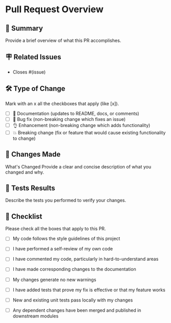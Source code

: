 # Pull Request Overview

## 📝 Summary
Provide a brief overview of what this PR accomplishes.

## 🪧 Related Issues
- Closes #(issue)

## 🛠️ Type of Change
Mark with an x all the checkboxes that apply (like [x]).

- [ ] 📝 Documentation (updates to README, docs, or comments)
- [ ] 🐛 Bug fix (non-breaking change which fixes an issue)
- [ ] 👌 Enhancement (non-breaking change which adds functionality)
- [ ] 💥 Breaking change (fix or feature that would cause existing functionality to change)

## 🔄 Changes Made
What's Changed
Provide a clear and concise description of what you changed and why.

## 🔧 Tests Results
Describe the tests you performed to verify your changes.

## 📜 Checklist
Please check all the boxes that apply to this PR.

- [ ] My code follows the style guidelines of this project
- [ ] I have performed a self-review of my own code
- [ ] I have commented my code, particularly in hard-to-understand areas
- [ ] I have made corresponding changes to the documentation
- [ ] My changes generate no new warnings
- [ ] I have added tests that prove my fix is effective or that my feature works
- [ ] New and existing unit tests pass locally with my changes
- [ ] Any dependent changes have been merged and published in downstream modules


